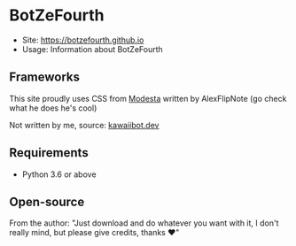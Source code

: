 # BotZeFourth
- Site: https://botzefourth.github.io
- Usage: Information about BotZeFourth

## Frameworks
This site proudly uses CSS from [Modesta](https://github.com/AlexFlipnote/Modesta) written by AlexFlipNote 
(go check what he does he's cool)

Not written by me, source: [kawaiibot.dev](https://github.com/KawaiiBot/kawaiibot.dev.git)


## Requirements
- Python 3.6 or above

## Open-source
From the author: "Just download and do whatever you want with it, I don't really mind, but please give credits, thanks ❤"
